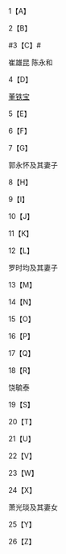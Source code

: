 1【A】

2【B】

#3【C】#

崔雄昆 陈永和 

4【D】

[董铁宝](https://github.com/fxjnb/fxjnb/blob/master/C/%E8%91%A3%E9%93%81%E5%AE%9D.md)

5【E】

6【F】

7【G】

郭永怀及其妻子

8【H】

9【I】

10【J】

11【K】

12【L】

罗时均及其妻子

13【M】

14【N】

15【O】

16【P】

17【Q】

18【R】

饶毓泰

19【S】

20【T】

21【U】

22【V】

23【W】

24【X】

萧光琰及其妻女

25【Y】

26【Z】
